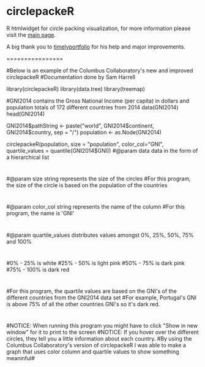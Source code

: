 # circlepackeR
R htmlwidget for circle packing visualization, for more information please visit the [main page](http://jeromefroe.github.io/circlepackeR/).

A big thank you to [timelyportfolio](https://github.com/timelyportfolio) for his help and major improvements.

================

#Below is an example of the Columbus Collaboratory's new and improved circlepackeR
#Documentation done by Sam Harrell

library(circlepackeR)
library(data.tree)
library(treemap)

#GNI2014 contains the Gross National Income (per capita) in dollars and population totals of 172 different countries from 2014
data(GNI2014)
head(GNI2014)

GNI2014$pathString <- paste("world", 
                            GNI2014$continent, 
                            GNI2014$country, 
                            sep = "/")
population <- as.Node(GNI2014)

circlepackeR(population, size = "population", color_col="GNI", quartile_values = quantile(GNI2014$GNI))
#@param data data in the form of a hierarchical list
#
#@param size string represents the size of the circles
#For this program, the size of the circle is based on the population of the countries
#
#@param color_col string represents the name of the column
#For this program, the name is 'GNI'
#
#@param quartile_values distributes values amongst 0%, 25%, 50%, 75% and 100% 
#
#0% - 25% is white
#25% - 50% is light pink
#50% - 75% is dark pink
#75% - 100% is dark red
#
#For this program, the quartile values are based on the GNI's of the different countries from the GNI2014 data set
#For example, Portugal's GNI is above 75% of all the other countries GNI's so it's dark red.
#
#NOTICE: When running this program you might have to click "Show in new window" for it to print to the screen
#NOTICE: If you hover over the different circles, they tell you a little information about each country.
#By using the Columbus Collaboratory's version of circlepackeR I was able to make a graph that uses color column and quartile values to show something meaninful#
#
#
